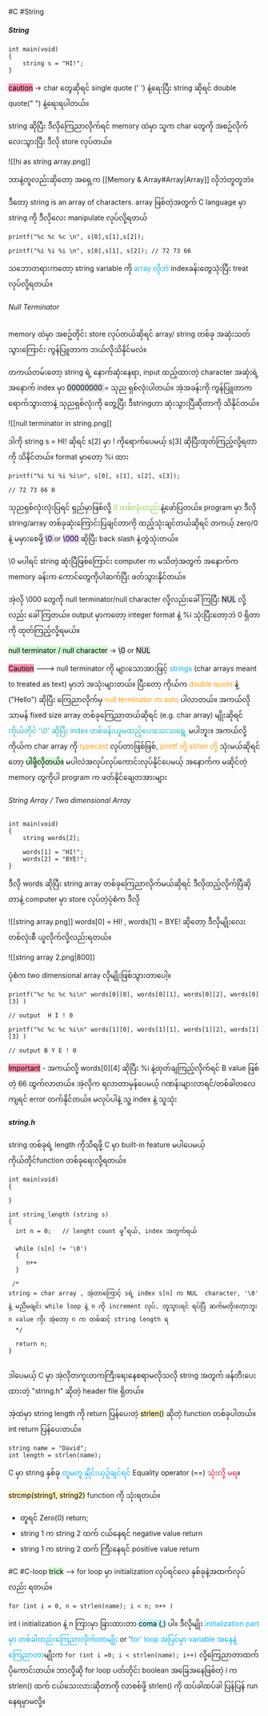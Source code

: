 #C #String

##### String

```
int main(void)
{
	string s = "HI!";
}

```

<mark style="background: #FF5582A6;">caution</mark> -> char တွေဆိုရင် single quote (' ') နဲ့ရေးပြီး string ဆိုရင် double quote(" ") နဲ့ရေးရပါတယ်။

string ဆိုပြီး ဒီလိုကြေညာလိုက်ရင် memory ထဲမှာ သူက char တွေကို အစဥ်လိုက်လေးသွားပြီး ဒီလို store လုပ်တယ်။

![[hi as string array.png]]

ဘာနဲ့တူလည်းဆိုတော့ အရှေ့က [[Memory & Array#Array|Array]] လိုဘဲတူတူဘဲ။

ဒီတော့ string is an array of characters.
array ဖြစ်တဲ့အတွက် C language မှာ string ကို ဒီလိုလေး ‌manipulate လုပ်လို့ရတယ်

```
printf("%c %c %c \n", s[0],s[1],s[2]);

printf("%i %i %i \n", s[0],s[1], s[2]); // 72 73 66
```
သဘောတရားကတော့ string variable ကို <span style="color:rgb(0, 176, 240)">array လိုဘဲ</span> indexခန်းတွေသုံးပြီး treat လုပ်လို့ရတယ်။

###### Null Terminator

memory ထဲမှာ အစဥ်တိုင်း store လုပ်တယ်ဆိုရင် array/ string တစ်ခု အဆုံးသတ်သွားကြောင်း ကွန်ပြူတာက ဘယ်လိုသိနိုင်မလဲ။

တကယ်တမ်းတော့ string ရဲ့ နောက်ဆုံးနေရာ, input ထည့်ထားတဲ့ character အဆုံးရဲ့ အနောက် index မှာ
<mark style="background: #CACFD9A6;">00000000 </mark> = သုည ရှစ်လုံးပါတယ်။ အဲ့အခန်းကို ကွန်ပြူတာကရောက်သွားတာနဲ့ သုညရှစ်လုံးကို တွေ့ပြီး ဒီstringဟာ ဆုံးသွားပြီဆိုတာကို သိနိုင်တယ်။

![[null terminator in string.png]]

ဒါကို string s = HI! ဆိုရင် s\[2] မှာ \! ကိုရောက်ပေမယ့် s\[3] ဆိုပြီးထုတ်ကြည့်လို့ရတာကို သိနိင်တယ်။ format မှာတော့ %i ထား

```
printf("%i %i %i %i\n", s[0], s[1], s[2], s[3]); 

// 72 73 66 0
```

သုညရှစ်လုံးလုံးပြရင် ရှည်မှာဖြစ်လို့ <span style="color:rgb(146, 208, 80)">0 တစ်လုံးတည်း</span>နဲ့ဖော်ပြတယ်။ program မှာ ဒီလို string/array တစ်ခုဆုံးကြောင်းပြချင်တာကို ထည့်သုံးချင်တယ်ဆိုရင် တကယ့် zero/0 နဲ့ မမှားစေဖို့ <mark style="background: #D2B3FFA6;">\0 </mark> or <mark style="background: #D2B3FFA6;">\000</mark> ဆိုပြီး back slash နဲ့တွဲသုံးတယ်။

\\0 မပါရင် string ဆုံးပြီဖြစ်ကြောင်း computer က မသိတဲ့အတွက် အနောက်က memory ခန်းက ကောင်တွေကိုပါဆက်ပြီး ဖတ်သွားနိုင်တယ်။

အဲ့လို \\000 တွေကို null terminator/null character လို့လည်းခေါ်ကြပြီး <mark style="background: #CACFD9A6;">NUL</mark> လို့လည်း ခေါ်ကြတယ်။ output မှာကတော့ integer format  နဲ့ %i သုံးပြီးတော့ဘဲ 0 ရှိတာကို ထုတ်ကြည့်လို့ရမယ်။

<mark style="background: #BBFABBA6;">null terminator / null character</mark> -> <mark style="background: #CACFD9A6;">\0</mark> or <mark style="background: #CACFD9A6;">NUL</mark>

<mark style="background: #FF5582A6;">Caution</mark> --->  null terminator ကို များသောအားဖြင့် <span style="color:rgb(0, 176, 240)">strings</span> (char arrays meant to treated as text) မှာဘဲ အသုံးများတယ်။ ပြီးတော့ ကိုယ်က <span style="color:rgb(255, 155, 0)">double quote</span> နဲ့ ("Hello") ဆိုပြီး ကြေညာလိုက်မှ <span style="color:rgb(255, 155, 0)">null terminator က auto </span>ပါလာတယ်။ 
အကယ်လို သာမန် fixed size array တစ်ခုကြေညာတယ်ဆိုရင် (e.g. char array) မျိုးဆိုရင် <span style="color:rgb(32, 178, 179)">ကိုယ်တိုင် '\0' ဆိုပြီး index တစ်ခန်းယူမထည့်ပေးသေးသရွေ့ </span>မပါဘူး။ အကယ်လို့ ကိုယ်က char array ကို <span style="color:rgb(255, 155, 0)">typecast </span>လုပ်တာဖြစ်ဖြစ်, <span style="color:rgb(255, 155, 0)">printf တို့ strlen တို့</span> သုံးမယ်ဆိုရင်တော့ <mark style="background: #BBFABBA6;">ပါဖို့လိုတယ်။</mark> မပါလဲအလုပ်လုပ်ကောင်းလုပ်နိုင်ပေမယ့် အနောက်က မဆိုင်တဲ့ memory တွကိုပါ program က ဖတ်နိုင်ချေတအားများ 

###### String Array / Two dimensional Array

```
int main(void)
{
	string words[2];

	words[1] = "HI!";
	words[2] = "BYE!";
}
```

ဒီလို ‌words ဆိုပြီး string array တစ်ခုကြေညာလိုက်မယ်ဆိုရင် ဒီလိုထည့်လိုက်ပြီဆိုတာနဲ့ computer မှာ store လုပ်တဲ့ပုံစံက ဒီလို

![[string array.png]]
words\[0] = HI! , words\[1] = BYE! ဆိုတော့ ဒီလိုမျိုးလေး တစ်လုံးစီ ယူလိုက်လို့လည်းရတယ်။

![[string array 2.png|800]]

ပုံစံက two dimensional array လိုမျိုးဖြစ်သွားတာပေါ့။
```
printf("%c %c %c %i\n" words[0][0], words[0][1], words[0][2], words[0][3] ) 

// output  H I ! 0

printf("%c %c %c %i\n" words[1][0], words[1][1], words[1][2], words[1][3] )

// output B Y E ! 0

```

<mark style="background: #FF5582A6;">Important</mark> - အကယ်လို့ words\[0]\[4] ဆိုပြီး %i နဲ့ထုတ်ချကြည့်လိုက်ရင် B value ဖြစ်တဲ့ 66 ထွက်လာတယ်။ အဲ့လိုက ရလာတာမှန်ပေမယ့် ဂဏန်းများလာရင်/တစ်ခါတလေကျရင် error တက်နိုင်တယ်။ မလုပ်ပါနဲ့ သူ့ index နဲ့ သူသုံး

##### string.h
string တစ်ခုရဲ့ length ကိုသိရဖို့ C မှာ built-in feature မပါပေမယ့် ကိုယ်တိုင်function တစ်ခု‌ရေးလို့ရတယ်။

```
int main(void)
{

}

int string_length (string s)
{
  int n = 0;   // lenght count ဖု့ိရယ်, index အတွက်ရယ် 

  while (s[n] != '\0')  
  {
	 n++ 
  }

 /* 
string = char array , အဲ့တာကြောင့် sရဲ့ index s[n] က NUL  character, '\0' နဲ့ မညီမချင်း while loop နဲ့ n ကို increment လုပ်, တူသွားရင် ရပ်ပြီ ဆက်မတိုးတေ့ာဘူး n value ကို၊ အဲ့တော့ n က တစ်ဆင့် string length ရ 
  */

  return n;
}


``` 

ဒါပေမယ့် C မှာ အဲ့လိုတကူးတကကြီးရေးနေစရာမလိုသလို string အတွက် ဖန်တီးပေးထားတဲ့ "string.h" ဆိုတဲ့ header file ရှိတယ်။

အဲ့ထဲမှာ string length ကို return ပြန်ပေးတဲ့ <mark style="background: #FFF3A3A6;">strlen()</mark> ဆိုတဲ့ function တစ်ခုပါတယ်။ int return ပြန်ပေးတယ်။

```
string name = "David";
int length = strlen(name);

```

C မှာ string နှစ်ခု <span style="color:rgb(0, 176, 240)">တူမတူ နှိုင်းယှဥ်ချင်ရင်</span> Equality operator (=\=) <span style="color:rgb(220, 20, 60)">သုံးလို့ မရ</span>။

<mark style="background: #FFF3A3A6;">strcmp(string1, string2)</mark> function ကို သုံးရတယ်။
- တူရင် Zero(0) return;
- string 1 က string 2 ထက် ငယ်နေရင် negative value return
- string 1 က string 2 ထက် ကြီးနေရင် positive value return

#C #C-loop 
<mark style="background: #BBFABBA6;">trick</mark> --> for loop မှာ initialization လုပ်ရင်လေ နှစ်ခုနဲ့အထက်လုပ်လည်း ရတယ်။ 
```
for (int i = 0, n = strlen(name); i < n; n++ )

```

int i initialization နဲ့ n ကြားမှာ ခြားထားတာ <mark style="background: #ABF7F7A6;">coma (,)</mark> ပါ။ ဒီလိုမျိုး <span style="color:rgb(0, 176, 240)">initialization part မှာ တစ်ခါတည်းကြေညာလိုက်တာမျိုး</span> or '<span style="color:rgb(0, 176, 240)">for' loop အပြင်မှာ variable အနေနဲ့ ကြေညာတာ</span>မျိုးက 
`for (int i =0; i < strlen(name); i++)` လို့ကြေညာတာထက် ပိုကောင်းတယ်။ ဘာလို့ဆို for loop ပတ်တိုင်း boolean အခြေအနေဖြစ်တဲ့ i က strlen() ထက် ငယ်သေးလားဆိုတာကို လာစစ်ဖို့ strlen() ကို ထပ်ခါထပ်ခါ ပြန်ပြန် run နေရမှာမလို့။
